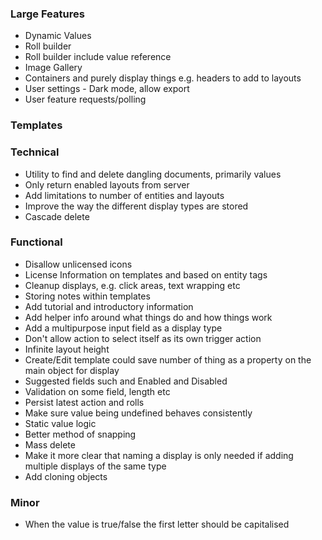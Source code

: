 ### Large Features

- Dynamic Values
- Roll builder
- Roll builder include value reference
- Image Gallery
- Containers and purely display things e.g. headers to add to layouts
- User settings - Dark mode, allow export
- User feature requests/polling

### Templates

### Technical

- Utility to find and delete dangling documents, primarily values
- Only return enabled layouts from server
- Add limitations to number of entities and layouts
- Improve the way the different display types are stored
- Cascade delete

### Functional

- Disallow unlicensed icons
- License Information on templates and based on entity tags
- Cleanup displays, e.g. click areas, text wrapping etc
- Storing notes within templates
- Add tutorial and introductory information
- Add helper info around what things do and how things work
- Add a multipurpose input field as a display type
- Don't allow action to select itself as its own trigger action
- Infinite layout height
- Create/Edit template could save number of thing as a property on the main object for display
- Suggested fields such and Enabled and Disabled
- Validation on some field, length etc
- Persist latest action and rolls
- Make sure value being undefined behaves consistently
- Static value logic
- Better method of snapping
- Mass delete
- Make it more clear that naming a display is only needed if adding multiple displays of the same type
- Add cloning objects

### Minor

- When the value is true/false the first letter should be capitalised
